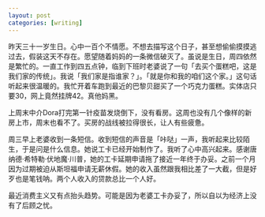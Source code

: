 ```yaml
---
layout: post
categories: [writing]
---
```


昨天三十一岁生日。心中一百个不情愿。不想去描写这个日子，甚至想偷偷摸摸逃过去，假装这天不存在。愿望随着妈妈的一条微信破灭了。虽说是生日，周四依然是繁忙的。一直工作到四五点钟，临到下班时老婆说了一句「去买个蛋糕吧，这是我们家的传统」。我说「我们家是指谁家？」。「就是你和我的咱们这个家。」这句话听起来很温暖的。我忙开着车跑到最近的巴黎贝甜买了一个巧克力蛋糕。实体店只要30，网上竟然挂牌42。真他妈黑。

上周末中介Dora打完第一针疫苗发烧倒下，没有看房。这周也没有几个像样的新房上市，周末也看不了。买房的战线被拉得很长，让人有些疲惫。

周三早上老婆收到一条短信。收到短信的声音是「咔哒」一声，我听起来比较陌生，于是问是什么信息。她说工卡已经开始制作了。我听了心中高兴起来。感谢唐纳德·希特勒·伏地魔·川普，她的工卡延期申请拖了接近一年终于办妥。之前一个月因为过期被迫从斯坦福申请无薪休假。她的收入虽然跟我相比差了一大截，但是好歹也是笔钱呐。两个人收入的贷款总比一个人好。

最近消费主义又有点抬头趋势。可能是因为老婆工卡办妥了，所以自以为经济上没有了后顾之忧。